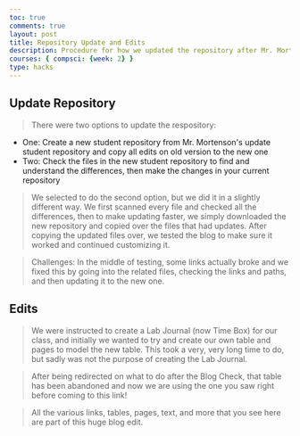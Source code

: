 ```yaml
---
toc: true
comments: true
layout: post
title: Repository Update and Edits
description: Procedure for how we updated the repository after Mr. Mortenson made various edits to the student one
courses: { compsci: {week: 2} }
type: hacks
---
```


## Update Repository
> There were two options to update the respository:
- One: Create a new student repository from Mr. Mortenson's update student repository and copy all edits on old version to the new one
- Two: Check the files in the new student repository to find and understand the differences, then make the changes in your current repository

> We selected to do the second option, but we did it in a slightly different way. We first scanned every file and checked all the differences, then to make updating faster, we simply downloaded the new repository and copied over the files that had updates. After copying the updated files over, we tested the blog to make sure it worked and continued customizing it.

> Challenges: In the middle of testing, some links actually broke and we fixed this by going into the related files, checking the links and paths, and then updating it to the new one.

## Edits
> We were instructed to create a Lab Journal (now Time Box) for our class, and initially we wanted to try and create our own table and pages to model the new table. This took a very, very long time to do, but sadly was not the purpose of creating the Lab Journal.

> After being redirected on what to do after the Blog Check, that table has been abandoned and now we are using the one you saw right before coming to this link! 

> All the various links, tables, pages, text, and more that you see here are part of this huge blog edit.